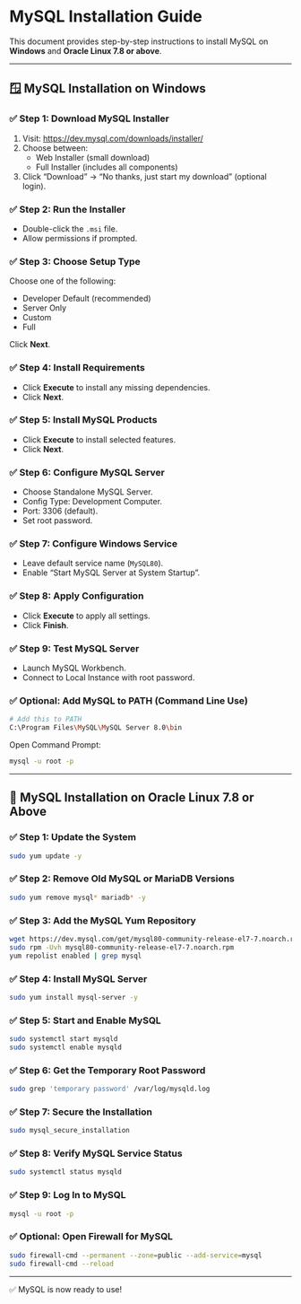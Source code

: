 
# MySQL Installation Guide

This document provides step-by-step instructions to install MySQL on **Windows** and **Oracle Linux 7.8 or above**.

---

## 🪟 MySQL Installation on Windows

### ✅ Step 1: Download MySQL Installer
1. Visit: https://dev.mysql.com/downloads/installer/
2. Choose between:
   - Web Installer (small download)
   - Full Installer (includes all components)
3. Click “Download” → “No thanks, just start my download” (optional login).

### ✅ Step 2: Run the Installer
- Double-click the `.msi` file.
- Allow permissions if prompted.

### ✅ Step 3: Choose Setup Type
Choose one of the following:
- Developer Default (recommended)
- Server Only
- Custom
- Full

Click **Next**.

### ✅ Step 4: Install Requirements
- Click **Execute** to install any missing dependencies.
- Click **Next**.

### ✅ Step 5: Install MySQL Products
- Click **Execute** to install selected features.
- Click **Next**.

### ✅ Step 6: Configure MySQL Server
- Choose Standalone MySQL Server.
- Config Type: Development Computer.
- Port: 3306 (default).
- Set root password.

### ✅ Step 7: Configure Windows Service
- Leave default service name (`MySQL80`).
- Enable “Start MySQL Server at System Startup”.

### ✅ Step 8: Apply Configuration
- Click **Execute** to apply all settings.
- Click **Finish**.

### ✅ Step 9: Test MySQL Server
- Launch MySQL Workbench.
- Connect to Local Instance with root password.

### ✅ Optional: Add MySQL to PATH (Command Line Use)
```bash
# Add this to PATH
C:\Program Files\MySQL\MySQL Server 8.0\bin
```
Open Command Prompt:
```bash
mysql -u root -p
```

---

## 🐧 MySQL Installation on Oracle Linux 7.8 or Above

### ✅ Step 1: Update the System
```bash
sudo yum update -y
```

### ✅ Step 2: Remove Old MySQL or MariaDB Versions
```bash
sudo yum remove mysql* mariadb* -y
```

### ✅ Step 3: Add the MySQL Yum Repository
```bash
wget https://dev.mysql.com/get/mysql80-community-release-el7-7.noarch.rpm
sudo rpm -Uvh mysql80-community-release-el7-7.noarch.rpm
yum repolist enabled | grep mysql
```

### ✅ Step 4: Install MySQL Server
```bash
sudo yum install mysql-server -y
```

### ✅ Step 5: Start and Enable MySQL
```bash
sudo systemctl start mysqld
sudo systemctl enable mysqld
```

### ✅ Step 6: Get the Temporary Root Password
```bash
sudo grep 'temporary password' /var/log/mysqld.log
```

### ✅ Step 7: Secure the Installation
```bash
sudo mysql_secure_installation
```

### ✅ Step 8: Verify MySQL Service Status
```bash
sudo systemctl status mysqld
```

### ✅ Step 9: Log In to MySQL
```bash
mysql -u root -p
```

### ✅ Optional: Open Firewall for MySQL
```bash
sudo firewall-cmd --permanent --zone=public --add-service=mysql
sudo firewall-cmd --reload
```

---

✅ MySQL is now ready to use!
